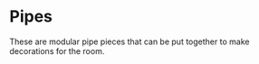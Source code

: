 # Pipes

These are modular pipe pieces that can be put together to 
make decorations for the room.


